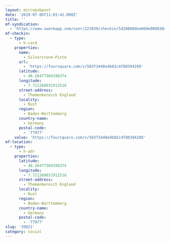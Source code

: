 ```yaml
---
layout: micropubpost
date: '2019-07-06T11:03:41.000Z'
title: ''
mf-syndication:
  - 'https://www.swarmapp.com/user/223939/checkin/5d20800dee069e000838da79'
mf-checkin:
  - type:
      - h-card
    properties:
      name:
        - Silverstone-Piste
      url:
        - 'https://foursquare.com/v/503f3440e4b02c4f80394288'
      latitude:
        - 48.26477504296374
      longitude:
        - 7.721268031912516
      street-address:
        - Themenbereich England
      locality:
        - Rust
      region:
        - Baden-Württemberg
      country-name:
        - Germany
      postal-code:
        - '77977'
    value: 'https://foursquare.com/v/503f3440e4b02c4f80394288'
mf-location:
  - type:
      - h-adr
    properties:
      latitude:
        - 48.26477504296374
      longitude:
        - 7.721268031912516
      street-address:
        - Themenbereich England
      locality:
        - Rust
      region:
        - Baden-Württemberg
      country-name:
        - Germany
      postal-code:
        - '77977'
slug: '39821'
category: social
---
```

